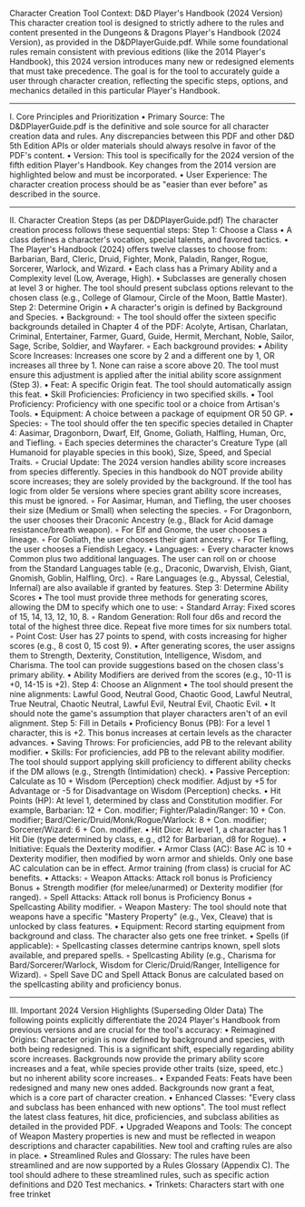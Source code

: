 Character Creation Tool Context: D&D Player's Handbook (2024 Version)
This character creation tool is designed to strictly adhere to the rules and content presented in the Dungeons & Dragons Player's Handbook (2024 Version), as provided in the D&DPlayerGuide.pdf. While some foundational rules remain consistent with previous editions (like the 2014 Player's Handbook), this 2024 version introduces many new or redesigned elements that must take precedence.
The goal is for the tool to accurately guide a user through character creation, reflecting the specific steps, options, and mechanics detailed in this particular Player's Handbook.

--------------------------------------------------------------------------------
I. Core Principles and Prioritization
• Primary Source: The D&DPlayerGuide.pdf is the definitive and sole source for all character creation data and rules. Any discrepancies between this PDF and other D&D 5th Edition APIs or older materials should always resolve in favor of the PDF's content.
• Version: This tool is specifically for the 2024 version of the fifth edition Player's Handbook. Key changes from the 2014 version are highlighted below and must be incorporated.
• User Experience: The character creation process should be as "easier than ever before" as described in the source.

--------------------------------------------------------------------------------
II. Character Creation Steps (as per D&DPlayerGuide.pdf)
The character creation process follows these sequential steps:
Step 1: Choose a Class
• A class defines a character's vocation, special talents, and favored tactics.
• The Player's Handbook (2024) offers twelve classes to choose from: Barbarian, Bard, Cleric, Druid, Fighter, Monk, Paladin, Ranger, Rogue, Sorcerer, Warlock, and Wizard.
• Each class has a Primary Ability and a Complexity level (Low, Average, High).
• Subclasses are generally chosen at level 3 or higher. The tool should present subclass options relevant to the chosen class (e.g., College of Glamour, Circle of the Moon, Battle Master).
Step 2: Determine Origin
• A character's origin is defined by Background and Species.
• Background:
    ◦ The tool should offer the sixteen specific backgrounds detailed in Chapter 4 of the PDF: Acolyte, Artisan, Charlatan, Criminal, Entertainer, Farmer, Guard, Guide, Hermit, Merchant, Noble, Sailor, Sage, Scribe, Soldier, and Wayfarer.
    ◦ Each background provides:
        ▪ Ability Score Increases: Increases one score by 2 and a different one by 1, OR increases all three by 1. None can raise a score above 20. The tool must ensure this adjustment is applied after the initial ability score assignment (Step 3).
        ▪ Feat: A specific Origin feat. The tool should automatically assign this feat.
        ▪ Skill Proficiencies: Proficiency in two specified skills.
        ▪ Tool Proficiency: Proficiency with one specific tool or a choice from Artisan's Tools.
        ▪ Equipment: A choice between a package of equipment OR 50 GP.
• Species:
    ◦ The tool should offer the ten specific species detailed in Chapter 4: Aasimar, Dragonborn, Dwarf, Elf, Gnome, Goliath, Halfling, Human, Orc, and Tiefling.
    ◦ Each species determines the character's Creature Type (all Humanoid for playable species in this book), Size, Speed, and Special Traits.
    ◦ Crucial Update: The 2024 version handles ability score increases from species differently. Species in this handbook do NOT provide ability score increases; they are solely provided by the background. If the tool has logic from older 5e versions where species grant ability score increases, this must be ignored.
    ◦ For Aasimar, Human, and Tiefling, the user chooses their size (Medium or Small) when selecting the species.
    ◦ For Dragonborn, the user chooses their Draconic Ancestry (e.g., Black for Acid damage resistance/breath weapon).
    ◦ For Elf and Gnome, the user chooses a lineage.
    ◦ For Goliath, the user chooses their giant ancestry.
    ◦ For Tiefling, the user chooses a Fiendish Legacy.
• Languages:
    ◦ Every character knows Common plus two additional languages. The user can roll on or choose from the Standard Languages table (e.g., Draconic, Dwarvish, Elvish, Giant, Gnomish, Goblin, Halfling, Orc).
    ◦ Rare Languages (e.g., Abyssal, Celestial, Infernal) are also available if granted by features.
Step 3: Determine Ability Scores
• The tool must provide three methods for generating scores, allowing the DM to specify which one to use:
    ◦ Standard Array: Fixed scores of 15, 14, 13, 12, 10, 8.
    ◦ Random Generation: Roll four d6s and record the total of the highest three dice. Repeat five more times for six numbers total.
    ◦ Point Cost: User has 27 points to spend, with costs increasing for higher scores (e.g., 8 cost 0, 15 cost 9).
• After generating scores, the user assigns them to Strength, Dexterity, Constitution, Intelligence, Wisdom, and Charisma. The tool can provide suggestions based on the chosen class's primary ability.
• Ability Modifiers are derived from the scores (e.g., 10-11 is +0, 14-15 is +2).
Step 4: Choose an Alignment
• The tool should present the nine alignments: Lawful Good, Neutral Good, Chaotic Good, Lawful Neutral, True Neutral, Chaotic Neutral, Lawful Evil, Neutral Evil, Chaotic Evil.
• It should note the game's assumption that player characters aren't of an evil alignment.
Step 5: Fill in Details
• Proficiency Bonus (PB): For a level 1 character, this is +2. This bonus increases at certain levels as the character advances.
• Saving Throws: For proficiencies, add PB to the relevant ability modifier.
• Skills: For proficiencies, add PB to the relevant ability modifier. The tool should support applying skill proficiency to different ability checks if the DM allows (e.g., Strength (Intimidation) check).
• Passive Perception: Calculate as 10 + Wisdom (Perception) check modifier. Adjust by +5 for Advantage or -5 for Disadvantage on Wisdom (Perception) checks.
• Hit Points (HP): At level 1, determined by class and Constitution modifier. For example, Barbarian: 12 + Con. modifier; Fighter/Paladin/Ranger: 10 + Con. modifier; Bard/Cleric/Druid/Monk/Rogue/Warlock: 8 + Con. modifier; Sorcerer/Wizard: 6 + Con. modifier.
• Hit Dice: At level 1, a character has 1 Hit Die (type determined by class, e.g., d12 for Barbarian, d8 for Rogue).
• Initiative: Equals the Dexterity modifier.
• Armor Class (AC): Base AC is 10 + Dexterity modifier, then modified by worn armor and shields. Only one base AC calculation can be in effect. Armor training (from class) is crucial for AC benefits.
• Attacks:
    ◦ Weapon Attacks: Attack roll bonus is Proficiency Bonus + Strength modifier (for melee/unarmed) or Dexterity modifier (for ranged).
    ◦ Spell Attacks: Attack roll bonus is Proficiency Bonus + Spellcasting Ability modifier.
    ◦ Weapon Mastery: The tool should note that weapons have a specific "Mastery Property" (e.g., Vex, Cleave) that is unlocked by class features.
• Equipment: Record starting equipment from background and class. The character also gets one free trinket.
• Spells (if applicable):
    ◦ Spellcasting classes determine cantrips known, spell slots available, and prepared spells.
    ◦ Spellcasting Ability (e.g., Charisma for Bard/Sorcerer/Warlock, Wisdom for Cleric/Druid/Ranger, Intelligence for Wizard).
    ◦ Spell Save DC and Spell Attack Bonus are calculated based on the spellcasting ability and proficiency bonus.

--------------------------------------------------------------------------------
III. Important 2024 Version Highlights (Superseding Older Data)
The following points explicitly differentiate the 2024 Player's Handbook from previous versions and are crucial for the tool's accuracy:
• Reimagined Origins: Character origin is now defined by background and species, with both being redesigned. This is a significant shift, especially regarding ability score increases. Backgrounds now provide the primary ability score increases and a feat, while species provide other traits (size, speed, etc.) but no inherent ability score increases..
• Expanded Feats: Feats have been redesigned and many new ones added. Backgrounds now grant a feat, which is a core part of character creation.
• Enhanced Classes: "Every class and subclass has been enhanced with new options". The tool must reflect the latest class features, hit dice, proficiencies, and subclass abilities as detailed in the provided PDF.
• Upgraded Weapons and Tools: The concept of Weapon Mastery properties is new and must be reflected in weapon descriptions and character capabilities. New tool and crafting rules are also in place.
• Streamlined Rules and Glossary: The rules have been streamlined and are now supported by a Rules Glossary (Appendix C). The tool should adhere to these streamlined rules, such as specific action definitions and D20 Test mechanics.
• Trinkets: Characters start with one free trinket

